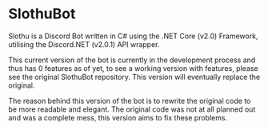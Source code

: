 # SlothuBot
Slothu is a Discord Bot written in C# using the .NET Core (v2.0) Framework, utilising the Discord.NET (v2.0.1) API wrapper.

This current version of the bot is currently in the development process and thus has 0 features as of yet, to see a working version with features, please see the original SlothuBot repository. This version will eventually replace the original.

The reason behind this version of the bot is to rewrite the original code to be more readable and elegant. The original code was not at all planned out and was a complete mess, this version aims to fix these problems.
